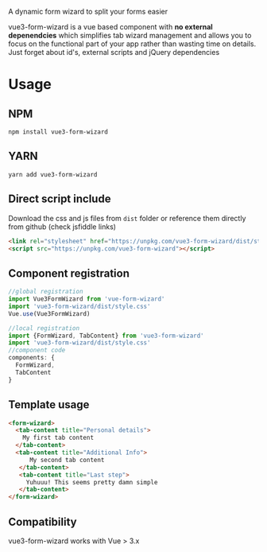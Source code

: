 A dynamic form wizard to split your forms easier

vue3-form-wizard is a vue based component with **no external depenendcies** which simplifies tab wizard management and allows you to focus on the functional part of your app rather than
wasting time on details. Just forget about id's, external scripts and jQuery dependencies


# Usage

## NPM
`npm install vue3-form-wizard`
## YARN
`yarn add vue3-form-wizard`

## Direct script include
Download the css and js files from `dist` folder or reference them directly from github (check jsfiddle links)
```html
<link rel="stylesheet" href="https://unpkg.com/vue3-form-wizard/dist/style.css">
<script src="https://unpkg.com/vue3-form-wizard"></script>
```
## Component registration
```js
//global registration
import Vue3FormWizard from 'vue-form-wizard'
import 'vue3-form-wizard/dist/style.css'
Vue.use(Vue3FormWizard)

//local registration
import {FormWizard, TabContent} from 'vue3-form-wizard'
import 'vue3-form-wizard/dist/style.css'
//component code
components: {
  FormWizard,
  TabContent
}
```
## Template usage

```html
<form-wizard>
  <tab-content title="Personal details">
    My first tab content
  </tab-content>
  <tab-content title="Additional Info">
      My second tab content
   </tab-content>
   <tab-content title="Last step">
     Yuhuuu! This seems pretty damn simple
   </tab-content>
</form-wizard>
```
## Compatibility

vue3-form-wizard works with Vue > 3.x
